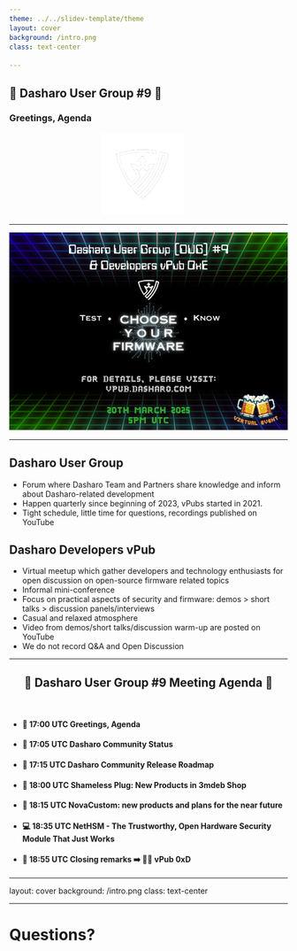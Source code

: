 ```yaml
---
theme: ../../slidev-template/theme
layout: cover
background: /intro.png
class: text-center

---
```

## &#x1F44B; Dasharo User Group #9 &#x1F389;

### Greetings, Agenda

<center><img src="/../../img/dasharo-sygnet-white.svg" width="150px" style="margin-left:-20px"></center>

---

<center><img src="/../../img/dug_9/dug_9_banner.jpg" width="650px"></center>

---

## Dasharo User Group

- Forum where Dasharo Team and Partners share knowledge and inform about
  Dasharo-related development
- Happen quarterly since beginning of 2023, vPubs started in 2021.
- Tight schedule, little time for questions, recordings published on YouTube

## Dasharo Developers vPub

- Virtual meetup which gather developers and technology enthusiasts for open
  discussion on open-source firmware related topics
- Informal mini-conference
- Focus on practical aspects of security and firmware: demos > short talks >
  discussion panels/interviews
- Casual and relaxed atmosphere
- Video from demos/short talks/discussion warm-up are posted on YouTube
- We do not record Q&A and Open Discussion

---

## <center>&#x1F680; Dasharo User Group #9 Meeting Agenda &#x1F680;</center>

<br>

- #### &#x1F44B; 17:00 UTC Greetings, Agenda

- #### &#x1F9ED; 17:05 UTC Dasharo Community Status

- #### &#x1F9F0; 17:15 UTC Dasharo Community Release Roadmap

- #### &#x1F9F0; 18:00 UTC Shameless Plug: New Products in 3mdeb Shop

- #### &#x1F9F0; 18:15 UTC NovaCustom: new products and plans for the near future

- #### &#x1F4BB; 18:35 UTC NetHSM - The Trustworthy, Open Hardware Security Module That Just Works

- #### &#x1F44F; 18:55 UTC Closing remarks &#x27A1;&#xFE0F; &#x1F37A;&#x1F37B; vPub 0xD

---
layout: cover
background: /intro.png
class: text-center

---

# Questions?

<!--

Comment to satisfy pre-commit

-->
